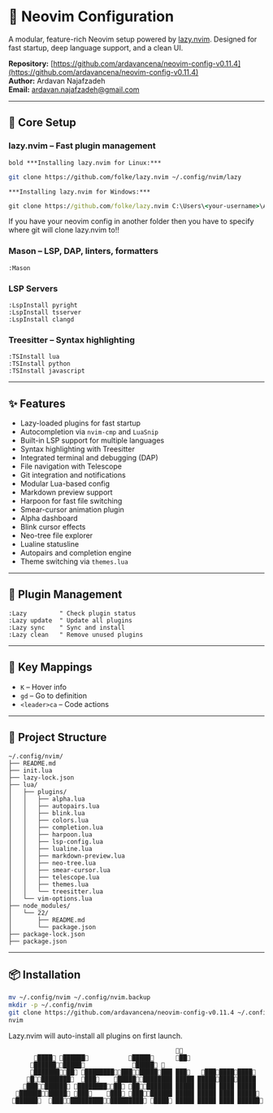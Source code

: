 
# 🧠 Neovim Configuration

A modular, feature-rich Neovim setup powered by [lazy.nvim](https://github.com/folke/lazy.nvim). Designed for fast startup, deep language support, and a clean UI.

**Repository:** [https://github.com/ardavancena/neovim-config-v0.11.4](https://github.com/ardavancena/neovim-config-v0.11.4)  
**Author:** Ardavan Najafzadeh  
**Email:** ardavan.najafzadeh@gmail.com

---

## 🚀 Core Setup

### lazy.nvim – Fast plugin management

```bold ***Installing lazy.nvim for Linux:*** ```
```bash
git clone https://github.com/folke/lazy.nvim ~/.config/nvim/lazy
```
```***Installing lazy.nvim for Windows:*** ```
```cmd
git clone https://github.com/folke/lazy.nvim C:\Users\<your-username>\AppData\Local\nvim\lazy
```

If you have your neovim config in another folder then you have to specify where git will clone lazy.nvim to!!

### Mason – LSP, DAP, linters, formatters
```vim
:Mason
```

### LSP Servers
```vim
:LspInstall pyright
:LspInstall tsserver
:LspInstall clangd
```

### Treesitter – Syntax highlighting
```vim
:TSInstall lua
:TSInstall python
:TSInstall javascript
```

---

## ✨ Features

- Lazy-loaded plugins for fast startup
- Autocompletion via `nvim-cmp` and `LuaSnip`
- Built-in LSP support for multiple languages
- Syntax highlighting with Treesitter
- Integrated terminal and debugging (DAP)
- File navigation with Telescope
- Git integration and notifications
- Modular Lua-based config
- Markdown preview support
- Harpoon for fast file switching
- Smear-cursor animation plugin
- Alpha dashboard
- Blink cursor effects
- Neo-tree file explorer
- Lualine statusline
- Autopairs and completion engine
- Theme switching via `themes.lua`

---

## 🧩 Plugin Management

```vim
:Lazy         " Check plugin status
:Lazy update  " Update all plugins
:Lazy sync    " Sync and install
:Lazy clean   " Remove unused plugins
```

---

## 🧠 Key Mappings

- `K` – Hover info
- `gd` – Go to definition
- `<leader>ca` – Code actions

---

## 📁 Project Structure

```
~/.config/nvim/
├── README.md
├── init.lua
├── lazy-lock.json
├── lua/
│   ├── plugins/
│   │   ├── alpha.lua
│   │   ├── autopairs.lua
│   │   ├── blink.lua
│   │   ├── colors.lua
│   │   ├── completion.lua
│   │   ├── harpoon.lua
│   │   ├── lsp-config.lua
│   │   ├── lualine.lua
│   │   ├── markdown-preview.lua
│   │   ├── neo-tree.lua
│   │   ├── smear-cursor.lua
│   │   ├── telescope.lua
│   │   ├── themes.lua
│   │   └── treesitter.lua
│   └── vim-options.lua
├── node_modules/
│   └── 22/
│       ├── README.md
│       └── package.json
├── package-lock.json
├── package.json
```

---

## 📦 Installation

```bash
mv ~/.config/nvim ~/.config/nvim.backup
mkdir -p ~/.config/nvim
git clone https://github.com/ardavancena/neovim-config-v0.11.4 ~/.config/nvim
nvim
```

Lazy.nvim will auto-install all plugins on first launch.

```text
                                                                     
       ████ ██████           █████      ██                     
      ███████████             █████                             
      █████████ ███████████████████ ███   ███████████   
     █████████  ███    █████████████ █████ ██████████████   
    █████████ ██████████ █████████ █████ █████ ████ █████   
  ███████████ ███    ███ █████████ █████ █████ ████ █████  
 ██████  █████████████████████ ████ █████ █████ ████ ██████ 

```
